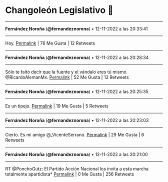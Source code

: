 # Changoleón Legislativo 🙈
*****
**Fernández Noroña** (**@fernandeznorona**) • 12-11-2022 a las 20:33:41
*****
Hoy.
[Permalink](https://twitter.com/fernandeznorona/status/1591650482283773956) | 76 Me Gusta | 12 Retweets
*****
**Fernández Noroña** (**@fernandeznorona**) • 12-11-2022 a las 20:28:34
*****
Sólo te faltó decir que la fuente y el vándalo eres tú mismo. @RicardoAlemanMx.
[Permalink](https://twitter.com/fernandeznorona/status/1591649197891416066) | 52 Me Gusta | 13 Retweets
*****
**Fernández Noroña** (**@fernandeznorona**) • 12-11-2022 a las 20:25:35
*****
Es un tipejo.
[Permalink](https://twitter.com/fernandeznorona/status/1591648447694000130) | 19 Me Gusta | 5 Retweets
*****
**Fernández Noroña** (**@fernandeznorona**) • 12-11-2022 a las 20:23:03
*****
Cierto. Es mi amigo @_VicenteSerrano.
[Permalink](https://twitter.com/fernandeznorona/status/1591647808502861825) | 29 Me Gusta | 6 Retweets
*****
**Fernández Noroña** (**@fernandeznorona**) • 12-11-2022 a las 20:21:00
*****
RT @PonchoGutz: El Partido Acción Nacional los invita a esta marcha totalmente apartidista*
[Permalink](https://twitter.com/fernandeznorona/status/1591647293983592449) | 0 Me Gusta | 256 Retweets